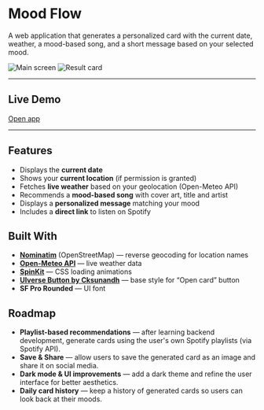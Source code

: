 # Mood Flow

A web application that generates a personalized card with the current date, weather, a mood-based song, and a short message based on your selected mood.

![Main screen](https://github.com/user-attachments/assets/53f44e68-ca0b-4f7d-9d38-9a5f76f05eb0)
![Result card](https://github.com/user-attachments/assets/33cfc4ee-9f48-4144-a0f4-f2f922444f93)

---

## Live Demo
[Open app](https://we1r9.github.io/mood-flow/)

---

## Features
- Displays the **current date**
- Shows your **current location** (if permission is granted)
- Fetches **live weather** based on your geolocation (Open-Meteo API)
- Recommends a **mood-based song** with cover art, title and artist
- Displays a **personalized message** matching your mood
- Includes a **direct link** to listen on Spotify

## Built With
- **[Nominatim](https://nominatim.org/)** (OpenStreetMap) — reverse geocoding for location names
- **[Open-Meteo API](https://open-meteo.com/)** — live weather data
- **[SpinKit](https://github.com/tobiasahlin/SpinKit)** — CSS loading animations
- **[UIverse Button by Cksunandh](https://uiverse.io/Cksunandh/stale-dog-84)** — base style for “Open card” button
- **SF Pro Rounded** — UI font

## Roadmap

- **Playlist-based recommendations** — after learning backend development, generate cards using the user's own Spotify playlists (via Spotify API).
- **Save & Share** — allow users to save the generated card as an image and share it on social media.
- **Dark mode & UI improvements** — add a dark theme and refine the user interface for better aesthetics.
- **Daily card history** — keep a history of generated cards so users can look back at their moods.
